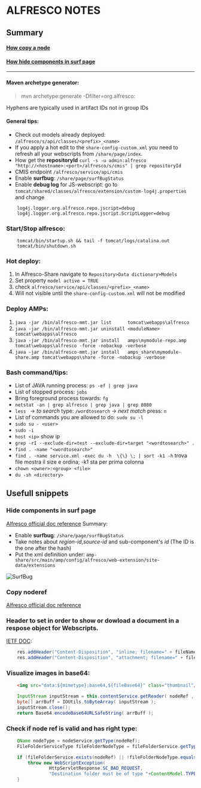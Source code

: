 # ALFRESCO NOTES

## Summary

#### [How copy a node](#copy-noderef)
#### [How hide components in surf page](#hide-components-in-surf-page)

----------

#### Maven archetype generator:
> mvn archetype:generate -Dfilter=org.alfresco:

Hyphens are typically used in artifact IDs not in group IDs

#### General tips:
- Check out models already deployed: `/alfresco/s/api/classes/<prefix>_<name>`
- If you apply a hot edit to the `share-config-custom.xml` you need to refresh all your webscripts from `/share/page/index`.
- How get the **repositoryId** `curl -s -u admin:alfresco "http://<hostname>:<port>/alfresco/s/cmis" | grep repositoryId `
- CMIS endpoint `/alfresco/service/api/cmis`
- Enable **surfbug**: `/share/page/surfBugStatus`
- Enable **debug log** for JS-webscript: go to `tomcat/shared/classes/alfresco/extension/custom-log4j.properties` and change
````
    log4j.logger.org.alfresco.repo.jscript=debug
    log4j.logger.org.alfresco.repo.jscript.ScriptLogger=debug
````

### Start/Stop alfresco:
````
    tomcat/bin/startup.sh && tail -f tomcat/logs/catalina.out 
    tomcat/bin/shutdown.sh
````

### Hot deploy:
1. In Alfresco-Share navigate to `Repository>Data dictionary>Models`
2. Set property `model active = TRUE`
3. check `alfresco/service/api/classes/<prefix>_<name>`
4. Will not visible until the `share-config-custom.xml` will not be modified

### Deploy AMPs:
1. ` java -jar /bin/alfresco-mmt.jar list      tomcat\webapps\alfresco `
2. ` java -jar /bin/alfresco-mmt.jar uninstall <moduleName> tomcat\webapps\alfresco `
3. ` java -jar /bin/alfresco-mmt.jar install   amps\mymodule-repo.amp tomcat\webapps\alfresco -force -nobackup -verbose `
4. ` java -jar /bin/alfresco-mmt.jar install   amps_share\mymodule-share.amp tomcat\webapps\share -force -nobackup -verbose `

### Bash command/tips:
- List of JAVA running process: `ps -ef | grep java ` 
- List of stopped process: `jobs `
- Bring foreground process towards: `fg ` 
- `netstat -an | grep alfresco | grep java | grep 8080 `
- `less ` -> *to search* type: `/wordtosearch` -> *next match* press: `n`
- List  of commands you are allowed to do: `sudo su -l `
- `sudo su - <user>`
- `sudo -i `
- `host <ip>` show ip
- `grep -rI --exclude-dir=test --exclude-dir=target "<wordtosearch>" . `
- `find . -name "<wordtosearch>" `
- `find . -name service.xml -exec du -h  \{\} \; | sort -k1 -h` trova file mostra il size e ordina; -k1 sta per prima colonna
- `chown <owner>:<group> <file>`
- `du -sh <directory>`

## Usefull snippets

### Hide components in surf page
[Alfresco official doc reference](https://docs.alfresco.com/5.2/tasks/dev-extensions-share-tutorials-hide-content.html)
Summary:
 - Enable **surfbug**: `/share/page/surfBugStatus`
 - Take notes about *region-id*,*source-id* and sub-component's *id* (The ID is the one after the hash)
 - Put the xml definition under: `amp-share/src/main/amp/config/alfresco/web-extension/site-data/extensions`
 
 ![SurfBug](/img/surfBug_information?raw=true "Surf bug view")

### Copy noderef
[Alfresco official doc reference](https://docs.alfresco.com/5.2/references/dev-services-copy.html)

###  Header to set in order to show or dowload a document in a respose object for Webscripts. 
[IETF DOC](https://www.ietf.org/rfc/rfc2183.txt):
``` java
    res.addHeader("Content-Disposition", "inline; filename=" + fileName);
    res.addHeader("Content-Disposition", "attachment; filename=" + fileName);
```

### Visualize images in base64:
``` html
    <img src="data:${mimetype};base64,${fileBase64}" class="thumbnail"/>
```

``` java
    InputStream inputStream = this.contentService.getReader( nodeRef , ContentModel.PROP_CONTENT ).getContentInputStream();
    byte[] arrBuff = IOUtils.toByteArray( inputStream );
    inputStream.close();
    return Base64.encodeBase64URLSafeString( arrBuff );
```

### Check if node ref is valid and has right type:
``` java
    QName nodeType = nodeService.getType(nodeRef);
    FileFolderServiceType fileFolderNodeType = fileFolderService.getType(nodeType);

    if (fileFolderService.exists(nodeRef) || !fileFolderNodeType.equals(FileFolderServiceType.FOLDER) ) {
        throw new WebScriptException(
                HttpServletResponse.SC_BAD_REQUEST,
                "Destination folder must be of type "+ContentModel.TYPE_FOLDER);
    }
```
